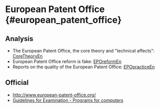 # European Patent Office {#european_patent_office}

## Analysis

-   The European Patent Office, the core theory and \"technical
    affects\": [CoreTheoryEn](CoreTheoryEn "wikilink")
-   European Patent Office reform is fake:
    [EPOreformEn](EPOreformEn "wikilink")
-   Reports on the quality of the European Patent Office:
    [EPOpracticeEn](EPOpracticeEn "wikilink")

## Official

-   <http://www.european-patent-office.org/>
-   [Guidelines for Examination - Programs for
    computers](http://www.european-patent-office.org/legal/gui_lines/e/c_iv_2_3_6.htm "wikilink")
